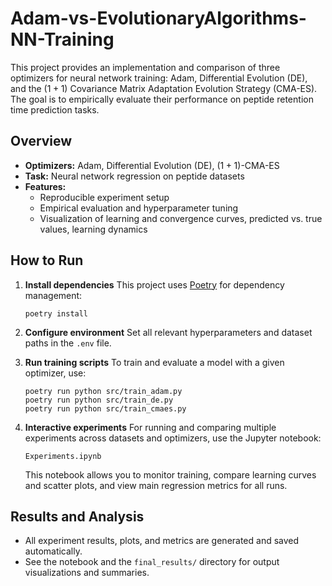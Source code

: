 # Adam-vs-EvolutionaryAlgorithms-NN-Training

This project provides an implementation and comparison of three optimizers for neural network training: Adam, Differential Evolution (DE), and the $(1+1)$ Covariance Matrix Adaptation Evolution Strategy (CMA-ES). The goal is to empirically evaluate their performance on peptide retention time prediction tasks.

## Overview

- **Optimizers:** Adam, Differential Evolution (DE), $(1+1)$-CMA-ES
- **Task:** Neural network regression on peptide datasets
- **Features:**
  - Reproducible experiment setup
  - Empirical evaluation and hyperparameter tuning
  - Visualization of learning and convergence curves, predicted vs. true values, learning dynamics

## How to Run

1. **Install dependencies**
   This project uses [Poetry](https://python-poetry.org/) for dependency management:
   ```
   poetry install
   ```

2. **Configure environment**
   Set all relevant hyperparameters and dataset paths in the `.env` file.

3. **Run training scripts**
   To train and evaluate a model with a given optimizer, use:
   ```
   poetry run python src/train_adam.py
   poetry run python src/train_de.py
   poetry run python src/train_cmaes.py
   ```

4. **Interactive experiments**
   For running and comparing multiple experiments across datasets and optimizers, use the Jupyter notebook:
   ```
   Experiments.ipynb
   ```
   This notebook allows you to monitor training, compare learning curves and scatter plots, and view main regression metrics for all runs.

## Results and Analysis

- All experiment results, plots, and metrics are generated and saved automatically.
- See the notebook and the `final_results/` directory for output visualizations and summaries.

